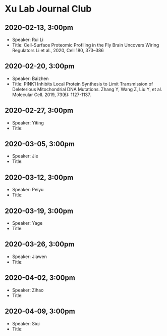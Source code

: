 # Xu Lab Journal Club 

## 2020-02-13, 3:00pm
* Speaker: Rui Li
* Title: Cell-Surface Proteomic Profiling in the Fly Brain Uncovers Wiring Regulators 
  Li et al., 2020, Cell 180, 373–386

## 2020-02-20, 3:00pm
* Speaker: Baizhen 
* Title: PINK1 Inhibits Local Protein Synthesis to Limit Transmission of Deleterious Mitochondrial DNA Mutations. 
  Zhang Y, Wang Z, Liu Y, et al. Molecular Cell. 2019, 73(6): 1127-1137.

## 2020-02-27, 3:00pm
* Speaker: Yiting 
* Title: 

## 2020-03-05, 3:00pm
* Speaker: Jie 
* Title: 

## 2020-03-12, 3:00pm
* Speaker: Peiyu 
* Title: 

## 2020-03-19, 3:00pm
* Speaker: Yage 
* Title: 

## 2020-03-26, 3:00pm
* Speaker: Jiawen 
* Title: 

## 2020-04-02, 3:00pm
* Speaker: Zihao 
* Title: 

## 2020-04-09, 3:00pm
* Speaker: Siqi 
* Title: 
